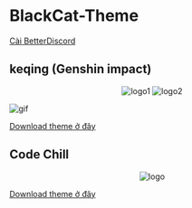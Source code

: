# BlackCat-Theme

[Cài BetterDiscord](https://betterdiscord.app/)

## keqing (Genshin impact)

<center>
  <img src="https://cdn.discordapp.com/attachments/1098248466599264266/1098248503379103874/image.png" alt="logo1">
  <img src="https://cdn.discordapp.com/attachments/1098248466599264266/1098249088794894366/image.png" alt="logo2">
</center>

![gif](https://cdn.discordapp.com/attachments/765620139126554644/826026547746963506/image0.gif)

[Download theme ở đây](https://minhaskamal.github.io/DownGit/#/home?url=https://github.com/VinhBot/BetterDiscord/blob/main/Theme/keqing/keqing.theme.css)

## Code Chill

<center>
  <img src="https://cdn.discordapp.com/attachments/1098248466599264266/1098249731307733072/image.png" alt="logo">
</center>

[Download theme ở đây](https://minhaskamal.github.io/DownGit/#/home?url=https://github.com/VinhBot/BetterDiscord/blob/main/Theme/codechill/codechill.theme.css)
